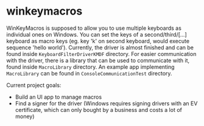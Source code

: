# winkeymacros
WinKeyMacros is supposed to allow you to use multiple keyboards as individual ones on Windows. You can set the keys of a second/third/[...] keyboard as macro keys (eg. key 'k' on second keyboard, would execute sequence 'hello world').
Currently, the driver is almost finished and can be found inside `KeyboardFilterDriverKMDF` directory. For easier communication with the driver, there is a library that can be used to communicate with it, found inside `MacroLibrary` directory. An example app implementing `MacroLibrary` can be found in `ConsoleCommunicationTest` directory.

Current project goals:
- Build an UI app to manage macros
- Find a signer for the driver (Windows requires signing drivers with an EV certificate, which can only bought by a business and costs a lot of money)
